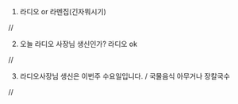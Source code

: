 
1. 라디오 or 라멘집(긴자뭐시기)

//

2. 오늘 라디오 사장님 생신인가?
   라디오 ok

//

3. 라디오사장님 생신은 이번주 수요일입니다. / 국물음식 아무거나
장칼국수

//
